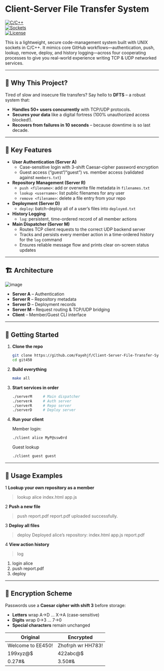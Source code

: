 # Client-Server File Transfer System

[![C/C++](https://img.shields.io/badge/Language-C%2FC%2B%2B-blue)](https://isocpp.org/)  
[![Sockets](https://img.shields.io/badge/Networking-UNIX%20Sockets-green)](http://www.beej.us/guide/bgnet/)  
[![License](https://img.shields.io/badge/License-MIT-yellow)](LICENSE)  

This is a lightweight, secure code-management system built with UNIX sockets in C/C++.  It mimics core GitHub workflows—authentication, push, lookup, remove, deploy, and history logging—across four cooperating processes to give you real-world experience writing TCP & UDP networked services.

---
## 🚀 Why This Project?
Tired of slow and insecure file transfers? Say hello to **DFTS** – a robust system that:  
- **Handles 50+ users concurrently** with TCP/UDP protocols.  
- **Secures your data** like a digital fortress (100% unauthorized access blocked!).  
- **Recovers from failures in 10 seconds** – because downtime is so last decade.

---

## 🌟 Key Features

- **User Authentication (Server A)**  
  - Case-sensitive login with 3-shift Caesar-cipher password encryption  
  - Guest access (“guest”/“guest”) vs. member access (validated against `members.txt`)  
- **Repository Management (Server R)**  
  - `push <filename>`: add or overwrite file metadata in `filenames.txt`  
  - `lookup <username>`: list public filenames for any user  
  - `remove <filename>`: delete a file entry from your repo  
- **Deployment (Server D)**  
  - `deploy`: batch-deploy all of a user’s files into `deployed.txt`  
- **History Logging**  
  - `log`: persistent, time-ordered record of all member actions  
- **Main Dispatcher (Server M)**
  - Routes TCP client requests to the correct UDP backend server  
  - Tracks and persists every member action in a time-ordered history for the `log` command  
  - Ensures reliable message flow and prints clear on-screen status updates

---

## 🏗 Architecture

![image](https://github.com/user-attachments/assets/ae07db33-03fb-46f1-876e-621eee6c2a20)


- **Server A** – Authentication  
- **Server R** – Repository metadata  
- **Server D** – Deployment records  
- **Server M** – Request routing & TCP/UDP bridging  
- **Client**  – Member/Guest CLI interface  

---

## 🚀 Getting Started

1. **Clone the repo**  
   ```bash
   git clone https://github.com/Fayehjf/Client-Server-File-Transfer-System.git
   cd git450

2. **Build everything**
   ```bash
   make all

4. **Start services in order**
   ```bash
   ./serverM     # Main dispatcher
   ./serverA     # Auth server
   ./serverR     # Repo server
   ./serverD     # Deploy server

5. **Run your client**
   
   Member login:
   ```bash
   ./client alice MyP@ssw0rd
   ```
   
   Guest lookup
   ```bash
   ./client guest guest  

---

## 💬 Usage Examples

1 **Lookup your own repository as a member**
> lookup alice
index.html
app.js

2 **Push a new file**
> push report.pdf
report.pdf uploaded successfully.

3 **Deploy all files**
> deploy
Deployed alice’s repository:
  index.html
  app.js
  report.pdf

4 **View action history**
> log
1. login alice
2. push report.pdf
3. deploy

---

## 📖 Encryption Scheme

Passwords use a **Caesar cipher with shift 3** before storage:

- **Letters** wrap A→D … X→A (case-sensitive)  
- **Digits** wrap 0→3 … 7→0  
- **Special characters** remain unchanged  

| Original           | Encrypted         |
|--------------------|-------------------|
| Welcome to EE450!  | Zhofrph wr HH783! |
| 199xyz@$           | 422abc@$          |
| 0.27#&             | 3.50#&            |

